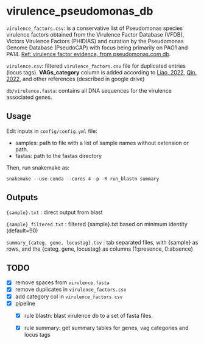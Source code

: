 # virulence_pseudomonas_db

``virulence_factors.csv``: is a conservative list of Pseudomonas species virulence factors obtained from the Virulence Factor Database (VFDB), Victors Virulence Factors (PHIDIAS) and curation by the Pseudomonas Genome Database (PseudoCAP) with focus being primarily on PAO1 and PA14. [Ref: virulence factor evidence, from pseudomonas.com db](https://pseudomonas.com/virulenceFactorEvidence/list).


``virulence.csv``: filtered ``virulence_factors.csv`` file for duplicated entries (locus tags). **VAGs_category** column is added according to [Liao, 2022](https://www.ncbi.nlm.nih.gov/pmc/articles/PMC9299443/pdf/fcimb-12-926758.pdf), [Qin, 2022](https://www.nature.com/articles/s41392-022-01056-1#Sec2), and other references (described in google drive)


``db/virulence.fasta``: contains all DNA sequences for the virulence associated genes.

## Usage

Edit inputs in ``config/config.yml`` file:
* samples: path to file with a list of sample names without extension or path.
* fastas: path to the fastas directory

Then, run snakemake as:

``snakemake --use-conda --cores 4 -p -R run_blastn summary``

## Outputs
``{sample}.txt`` : direct output from blast

``{sample}_filtered.txt`` : filtered {sample}.txt based on minimum identity (default=90)

``summary_{categ, gene, locustag}.tsv`` : tab separated files, with {sample} as rows, and the {categ, gene, locustag} as columns (1:presence, 0:absence) 

## TODO

* [x] remove spaces from ``virulence.fasta``
* [x] remove duplicates in ``virulence_factors.csv``  
* [x] add category col in ``virulence_factors.csv``
* [x] pipeline
  * [x] rule blastn: blast virulence db to a set of fasta files.
  * [x] rule summary: get summary tables for genes, vag categories and locus tags


